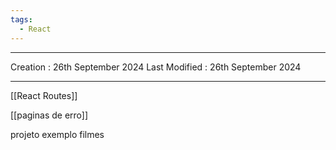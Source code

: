 ```yaml
---
tags:
  - React
---
```

---
Creation : 26th September 2024
Last Modified : 26th September 2024
___
[[React Routes]]

[[paginas de erro]]

projeto exemplo filmes